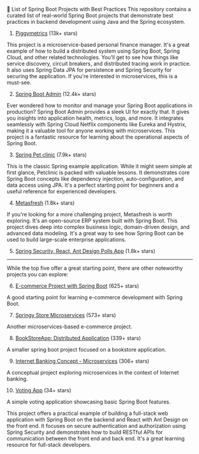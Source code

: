 🌱 List of Spring Boot Projects with Best Practices
This repository contains a curated list of real-world Spring Boot projects that demonstrate best practices in backend development using Java and the Spring ecosystem.


1. [Piggymetrics](https://github.com/sqshq/piggymetrics)
 (13k+ stars)

This project is a microservice-based personal finance manager. It's a great example of how to build a distributed system using Spring Boot, Spring Cloud, and other related technologies. You'll get to see how things like service discovery, circuit breakers, and distributed tracing work in practice. It also uses Spring Data JPA for persistence and Spring Security for securing the application. If you're interested in microservices, this is a must-see.

2. [Spring Boot Admin](https://github.com/codecentric/spring-boot-admin)
 (12.4k+ stars)

Ever wondered how to monitor and manage your Spring Boot applications in production? Spring Boot Admin provides a sleek UI for exactly that. It gives you insights into application health, metrics, logs, and more. It integrates seamlessly with Spring Cloud Netflix components like Eureka and Hystrix, making it a valuable tool for anyone working with microservices. This project is a fantastic resource for learning about the operational aspects of Spring Boot.

3. [Spring Pet clinic](https://github.com/spring-projects/spring-petclinic)
 (7.9k+ stars)

This is the classic Spring example application. While it might seem simple at first glance, Petclinic is packed with valuable lessons. It demonstrates core Spring Boot concepts like dependency injection, auto-configuration, and data access using JPA. It's a perfect starting point for beginners and a useful reference for experienced developers.

4. [Metasfresh](https://github.com/metasfresh/metasfresh)
 (1.8k+ stars)

If you're looking for a more challenging project, Metasfresh is worth exploring. It's an open-source ERP system built with Spring Boot. This project dives deep into complex business logic, domain-driven design, and advanced data modeling. It's a great way to see how Spring Boot can be used to build large-scale enterprise applications.

5. [Spring Security, React, Ant Design Polls App](https://github.com/callicoder/spring-security-react-ant-design-polls-app)
 (1.8k+ stars)

--- 

While the top five offer a great starting point, there are other noteworthy projects you can explore:

6. [E-commerce Project with Spring Boot](https://github.com/jaygajera17/E-commerce-project-springBoot)
 (625+ stars)

A good starting point for learning e-commerce development with Spring Boot.

7. [Springy Store Microservices](https://github.com/mohamed-taman/Springy-Store-Microservices)
 (573+ stars)

Another microservices-based e-commerce project.

8. [BookStoreApp: Distributed Application](https://github.com/serlesen/microservices-bookstore)
 (339+ stars)

A smaller spring boot project focused on a bookstore application.

9. [Internet Banking Concept - Microservices](https://github.com/JavatoDev-com/internet-banking-concept-microservices)
 (306+ stars)

A conceptual project exploring microservices in the context of Internet banking.

10. [Voting App](https://github.com/JolaPsh/voting-system)
 (34+ stars)

A simple voting application showcasing basic Spring Boot features.


This project offers a practical example of building a full-stack web application with Spring Boot on the backend and React with Ant Design on the front end. It focuses on secure authentication and authorization using Spring Security and demonstrates how to build RESTful APIs for communication between the front end and back end. It's a great learning resource for full-stack developers.
